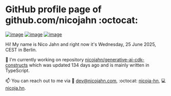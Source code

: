 # GitHub profile page of <!-- github -->github.com/nicojahn<!-- github --> :octocat:

[![image](https://img.shields.io/badge/in%20progress%20since-aug.%201996-blue?style=flat)](https://nicoja.hn/) [![image](https://img.shields.io/badge/runs%20on-caffeine-brown?style=flat&logo=buy-me-a-coffee&logoColor=brown)](https://nicoja.hn/) [![image](https://img.shields.io/badge/homepage-static-white?style=flat)](https://nicoja.hn/)

Hi! My name is <!-- name -->Nico Jahn<!-- name --> and right now it's <!-- date -->Wednesday, 25 June 2025, CEST<!-- date --> in <!-- city -->Berlin<!-- city -->.

🔭 I'm currently working on <!-- projects -->repository [nicojahn/generative-ai-cdk-constructs](https://github.com/nicojahn/generative-ai-cdk-constructs) which was updated 134 days ago and is mainly written in TypeScript<!-- projects -->.

📫 You can reach out to me via <!-- contact -->:email: dev@nicojahn.com, :octocat: [nicoja-hn](https://github.com/nicoja-hn), :computer: [nicoja.hn](https://nicoja.hn)<!-- contact -->.
